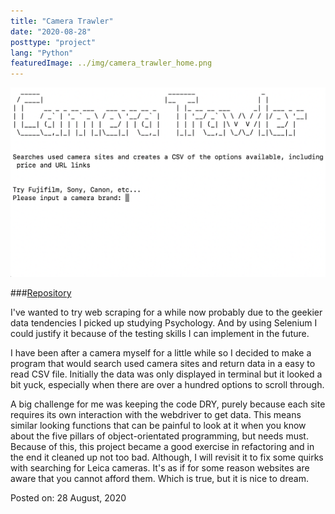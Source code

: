 ```yaml
---
title: "Camera Trawler"
date: "2020-08-28"
posttype: "project"
lang: "Python"
featuredImage: ../img/camera_trawler_home.png
---
```


![main terminal input](../img/camera_trawler_home.png)

###[Repository](https://github.com/CodyAbb/camera_trawler)

I've wanted to try web scraping for a while now probably due to the geekier data tendencies I picked up studying Psychology. And by using Selenium I could justify it because of the testing skills I can implement in the future.

I have been after a camera myself for a little while so I decided to make a program that would search used camera sites and return data in a easy to read CSV file. Initially the data was only displayed in terminal but it looked a bit yuck, especially when there are over a hundred options to scroll through.

A big challenge for me was keeping the code DRY, purely because each site requires its own interaction with the webdriver to get data. This means similar looking functions that can be painful to look at it when you know about the five pillars of object-orientated programming, but needs must. Because of this, this project became a good exercise in refactoring and in the end it cleaned up not too bad. Although, I will revisit it to fix some quirks with searching for Leica cameras. It's as if for some reason websites are aware that you cannot afford them. Which is true, but it is nice to dream.

Posted on: 28 August, 2020
